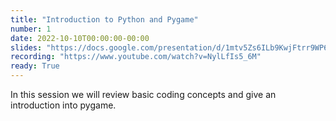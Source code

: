 ```yaml
---
title: "Introduction to Python and Pygame"
number: 1
date: 2022-10-10T00:00:00-00:00
slides: "https://docs.google.com/presentation/d/1mtv5Zs6ILb9KwjFtrr9WP6LvQ2WkzmPhQ1QDvxcNTMY/edit?usp=sharing"
recording: "https://www.youtube.com/watch?v=NylLfIs5_6M"
ready: True
---
```


In this session we will review basic coding concepts and give an introduction into pygame.
